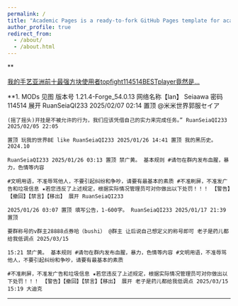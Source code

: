 ```yaml
---
permalink: /
title: "Academic Pages is a ready-to-fork GitHub Pages template for academic personal websites"
author_profile: true
redirect_from: 
  - /about/
  - /about.html
---
```


**

[我的手艺亚洲前十最强方块使用者topfight114514BESTplayer竟然是...](https://space.bilibili.com/2122051860?spm_id_from=333.337.0.0)

 **1. MODs 见图 版本号 1.21.4-Forge_54.0.13 网络名称【lan】 Seiaawa 密码 114514 展开
    RuanSeiaQI233 2025/02/07 02:14 置顶 @米米世界郭服セイア
    
    (摇了摇头)开挂是不被允许的行为，我们应该凭借自己的实力来完成任务。” RuanSeiaQI233 2025/02/05 22:05
    
    置顶 玩我的世界BE like RuanSeiaQI233 2025/01/26 14:41 置顶 我的黑历史。2024.10
    
    RuanSeiaQI233 2025/01/26 03:13 置顶 禁广黄。 基本规则 #请勿在群内发布血腥，暴力，色情等内容
    
    #文明用语，不准辱骂他人，不要引起纠纷和争吵，请要有最基本的素质 #不准刷屏，不准发广告和垃圾信息 ★若您违反了上述规定，根据实际情况管理员可对你做出以下处罚！！！ 【警告】【撤回】【禁言】【移出】 展开 RuanSeiaQI233
    
    2025/01/26 03:07 置顶 填写公告，1-600字。 RuanSeiaQI233 2025/01/17 21:39 置顶
    
    要群称号的v群主28888点券哈（bushi） @群主 让后说自己想定义的称号即可 老子是药儿都给我低调点 2025/03/15
    
    15:21 禁广黄。 基本规则 #请勿在群内发布血腥，暴力，色情等内容 #文明用语，不准辱骂他人，不要引起纠纷和争吵，请要有最基本的素质
    
    #不准刷屏，不准发广告和垃圾信息 ★若您违反了上述规定，根据实际情况管理员可对你做出以下处罚！！！ 【警告】【撤回】【禁言】【移出】 展开 老子是药儿都给我低调点 2025/03/15 15:19 大迪克
****
